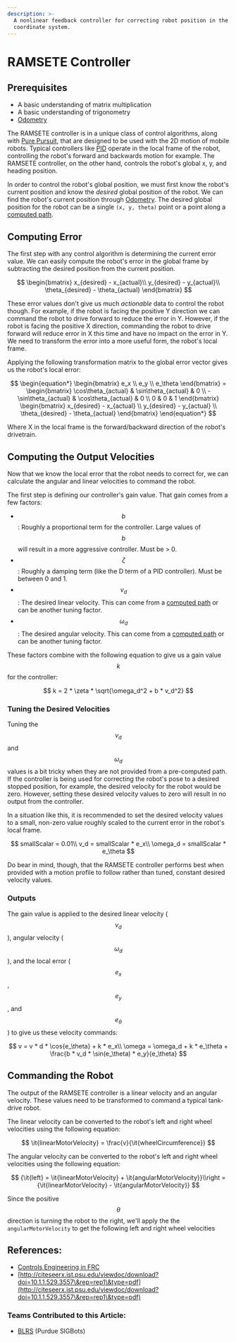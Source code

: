 ```yaml
---
description: >-
  A nonlinear feedback controller for correcting robot position in the global
  coordinate system.
---
```


# RAMSETE Controller

## Prerequisites

* A basic understanding of matrix multiplication
* A basic understanding of trigonometry
* [Odometry](../odometry.md)

The RAMSETE controller is in a unique class of control algorithms, along with [Pure Pursuit](basic-pure-pursuit.md), that are designed to be used with the 2D motion of mobile robots. Typical controllers like [PID](pid-controller.md) operate in the local frame of the robot, controlling the robot's forward and backwards motion for example. The RAMSETE controller, on the other hand, controls the robot's global x, y, and heading position.

In order to control the robot's global position, we must first know the robot's current position and know the _desired_ global position of the robot. We can find the robot's current position through [Odometry](../odometry.md). The desired global position for the robot can be a single `(x, y, theta)` point or a point along a [computed path](../path-planning.md).

## Computing Error

The first step with any control algorithm is determining the current error value. We can easily compute the robot's error in the global frame by subtracting the desired position from the current position.

$$
\begin{bmatrix} x_{desired} - x_{actual}\\ y_{desired} - y_{actual}\\ \theta_{desired} - \theta_{actual} \end{bmatrix}
$$

These error values don't give us much _actionable_ data to control the robot though. For example, if the robot is facing the positive Y direction we can command the robot to drive forward to reduce the error in Y. However, if the robot is facing the positive X direction, commanding the robot to drive forward will reduce error in X this time and have no impact on the error in Y. We need to transform the error into a more useful form, the robot's local frame.

Applying the following transformation matrix to the global error vector gives us the robot's local error:

$$
\begin{equation*} \begin{bmatrix} e_x \\ e_y \\ e_\theta \end{bmatrix} = \begin{bmatrix} \cos\theta_{actual} & \sin\theta_{actual} & 0 \\ -\sin\theta_{actual} & \cos\theta_{actual} & 0 \\ 0 & 0 & 1 \end{bmatrix} \begin{bmatrix} x_{desired} - x_{actual} \\ y_{desired} - y_{actual} \\ \theta_{desired} - \theta_{actual} \end{bmatrix} \end{equation*}
$$

Where X in the local frame is the forward/backward direction of the robot's drivetrain.

## Computing the Output Velocities

Now that we know the local error that the robot needs to correct for, we can calculate the angular and linear velocities to command the robot.

The first step is defining our controller's gain value. That gain comes from a few factors:

* $$b$$: Roughly a proportional term for the controller. Large values of $$b$$ will result in a more aggressive controller. Must be > 0.
* $$\zeta$$: Roughly a damping term (like the D term of a PID controller). Must be between 0 and 1.
* $$v_d$$: The desired linear velocity. This can come from a [computed path](../path-planning.md) or can be another tuning factor.
* $$\omega_d$$: The desired angular velocity. This can come from a [computed path](../path-planning.md) or can be another tuning factor.

These factors combine with the following equation to give us a gain value $$k$$ for the controller:

$$
k = 2 * \zeta * \sqrt{\omega_d^2 + b * v_d^2}
$$

### Tuning the Desired Velocities

Tuning the $$v_d$$ and $$\omega_d$$ values is a bit tricky when they are not provided from a pre-computed path. If the controller is being used for correcting the robot's pose to a desired stopped position, for example, the desired velocity for the robot would be zero. However, setting these desired velocity values to zero will result in no output from the controller.

In a situation like this, it is recommended to set the desired velocity values to a small, non-zero value roughly scaled to the current error in the robot's local frame.

$$
smallScalar = 0.01\\ v_d = smallScalar * e_x\\ \omega_d = smallScalar * e_\theta
$$

Do bear in mind, though, that the RAMSETE controller performs best when provided with a motion profile to follow rather than tuned, constant desired velocity values.

### Outputs

The gain value is applied to the desired linear velocity ($$v_d$$), angular velocity ($$\omega_d$$), and the local error ($$e_x$$, $$e_y$$, and $$e_\theta$$) to give us these velocity commands:

$$
v = v * d * \cos{e_\theta} + k * e_x\\ \omega = \omega_d + k * e_\theta + \frac{b * v_d * \sin(e_\theta) * e_y}{e_\theta}
$$

## Commanding the Robot

The output of the RAMSETE controller is a linear velocity and an angular velocity. These values need to be transformed to command a typical tank-drive robot.

The linear velocity can be converted to the robot's left and right wheel velocities using the following equation:

$$
\it{linearMotorVelocity} = \frac{v}{\it{wheelCircumference}}
$$

The angular velocity can be converted to the robot's left and right wheel velocities using the following equation:

$$
{\it{left} = \it{linearMotorVelocity} + \it{angularMotorVelocity}}\\right = {\it{linearMotorVelocity} - \it{angularMotorVelocity}}
$$

Since the positive $$\theta$$ direction is turning the robot to the right, we'll apply the the `angularMotorVelocity` to get the following left and right wheel velocities

## References:

* [Controls Engineering in FRC](https://file.tavsys.net/control/controls-engineering-in-frc.pdf)
* [http://citeseerx.ist.psu.edu/viewdoc/download?doi=10.1.1.529.3557\&rep=rep1\&type=pdf](http://citeseerx.ist.psu.edu/viewdoc/download?doi=10.1.1.529.3557\&rep=rep1\&type=pdf)

### Teams Contributed to this Article:

* [BLRS](https://purduesigbots.com) (Purdue SIGBots)
